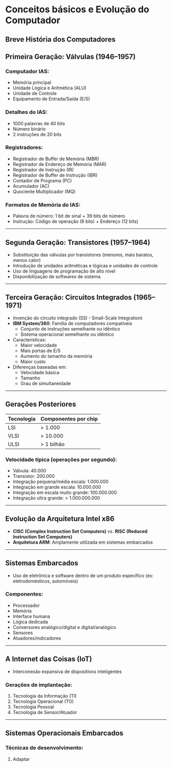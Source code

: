 # Conceitos básicos e Evolução do Computador

## Breve História dos Computadores

## Primeira Geração: Válvulas (1946–1957)

### Computador IAS:
- Memória principal
- Unidade Lógica e Aritmética (ALU)
- Unidade de Controle
- Equipamento de Entrada/Saída (E/S)

### Detalhes do IAS:
- 1000 palavras de 40 bits
- Número binário
- 2 instruções de 20 bits

### Registradores:
- Registrador de Buffer de Memória (MBR)
- Registrador de Endereço de Memória (MAR)
- Registrador de Instrução (IR)
- Registrador de Buffer de Instrução (IBR)
- Contador de Programa (PC)
- Acumulador (AC)
- Quociente Multiplicador (MQ)

### Formatos de Memória do IAS:
- Palavra de número: 1 bit de sinal + 39 bits de número
- Instrução: Código de operação (8 bits) + Endereço (12 bits)

---

## Segunda Geração: Transistores (1957–1964)
- Substituição das válvulas por transistores (menores, mais baratos, menos calor)
- Introdução de unidades aritméticas e lógicas e unidades de controle
- Uso de linguagens de programação de alto nível
- Disponibilização de softwares de sistema

---

## Terceira Geração: Circuitos Integrados (1965–1971)
- Invenção do circuito integrado (SSI - Small-Scale Integration)
- **IBM System/360**: Família de computadores compatíveis
  - Conjunto de instruções semelhante ou idêntico
  - Sistema operacional semelhante ou idêntico
- Características:
  - Maior velocidade
  - Mais portas de E/S
  - Aumento do tamanho da memória
  - Maior custo
- Diferenças baseadas em:
  - Velocidade básica
  - Tamanho
  - Grau de simultaneidade

---

## Gerações Posteriores

| Tecnologia | Componentes por chip |
|------------|----------------------|
| LSI        | > 1.000              |
| VLSI       | > 10.000             |
| ULSI       | > 1 bilhão           |

### Velocidade típica (operações por segundo):
- Válvula: 40.000
- Transistor: 200.000
- Integração pequena/média escala: 1.000.000
- Integração em grande escala: 10.000.000
- Integração em escala muito grande: 100.000.000
- Integração ultra grande: > 1.000.000.000

---

## Evolução da Arquitetura Intel x86
- **CISC (Complex Instruction Set Computers)** vs. **RISC (Reduced Instruction Set Computers)**
- **Arquitetura ARM**: Amplamente utilizada em sistemas embarcados

---

## Sistemas Embarcados
- Uso de eletrônica e software dentro de um produto específico (ex: eletrodomésticos, automóveis)

### Componentes:
- Processador
- Memória
- Interface humana
- Lógica dedicada
- Conversores analógico/digital e digital/analógico
- Sensores
- Atuadores/indicadores

---

## A Internet das Coisas (IoT)
- Interconexão expansiva de dispositivos inteligentes

### Gerações de implantação:
1. Tecnologia da Informação (TI)
2. Tecnologia Operacional (TO)
3. Tecnologia Pessoal
4. Tecnologia de Sensor/Atuador

---

## Sistemas Operacionais Embarcados

### Técnicas de desenvolvimento:
1. Adaptar
